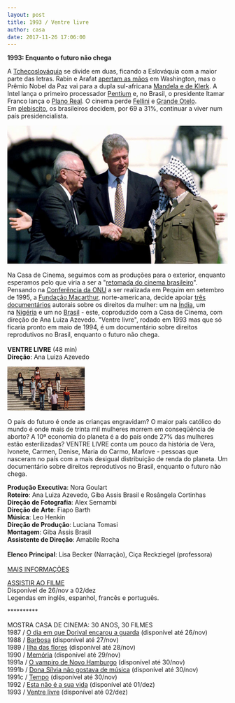 ```yaml
---
layout: post
title: 1993 / Ventre livre
author: casa
date: 2017-11-26 17:06:00
---
```

**1993: Enquanto o futuro não chega**

A [Tchecoslováquia](https://www.youtube.com/watch?v=j1UNrwsA6-k) se divide em duas, ficando a Eslováquia com a maior parte das letras. Rabin e Arafat [apertam as mãos](https://www.dw.com/pt-br/1993-rabin-e-arafat-assinam-acordos-de-oslo/a-630367) em Washington, mas o Prêmio Nobel da Paz vai para a dupla sul-africana [Mandela e de Klerk](https://www.nobelprize.org/nobel_prizes/peace/laureates/1993/). A Intel lança o primeiro processador [Pentium](https://www.youtube.com/watch?v=UZ01yHSlrzo) e, no Brasil, o presidente Itamar Franco lança o [Plano Real](https://pt.wikipedia.org/wiki/Plano_Real). O cinema perde [Fellini](http://cinemaclassico.com/listas/melhores-filmes-de-federico-fellini/) e [Grande Otelo](https://www.youtube.com/watch?v=fUvSc9QkzXw). Em [plebiscito](https://pt.wikipedia.org/wiki/Plebiscito_sobre_a_forma_de_governo_do_Brasil_(1993)), os brasileiros decidem, por 69 a 31%, continuar a viver num país presidencialista.

![](/uploads/handshake.jpg)

Na Casa de Cinema, seguimos com as produções para o exterior, enquanto esperamos pelo que viria a ser a "[retomada do cinema brasileiro](http://eptic.com.br/wp-content/uploads/2014/12/a_retomada_do_cinema_brasileiro.pdf)". Pensando na [Conferência da ONU](http://www.un.org/womenwatch/daw/beijing/) a ser realizada em Pequim em setembro de 1995, a [Fundação Macarthur](https://www.macfound.org/), norte-americana, decide apoiar [três documentários](http://www.wmm.com/filmcatalog/pages/c174.shtml) autorais sobre os direitos da mulher: um na [Índia](http://www.worldcat.org/title/rishte-relationships/oclc/222633978), um na [Nigéria](http://www.wmm.com/filmcatalog/pages/c41.shtml) e um no [Brasil](http://www.wmm.com/filmcatalog/pages/c96.shtml) - este, coproduzido com a Casa de Cinema, com direção de Ana Luiza Azevedo. "Ventre livre", rodado em 1993 mas que só ficaria pronto em maio de 1994, é um documentário sobre direitos reprodutivos no Brasil, enquanto o futuro não chega.\
 \
**VENTRE LIVRE** (48 min)\
**Direção**: Ana Luiza Azevedo

![](/uploads/vlivre-im.jpg)

O país do futuro é onde as crianças engravidam? O maior país católico do mundo é onde mais de trinta mil mulheres morrem em conseqüência de aborto? A 10ª economia do planeta é a do país onde 27% das mulheres estão esterilizadas? VENTRE LIVRE conta um pouco da história de Vera, Ivonete, Carmen, Denise, Maria do Carmo, Marlove - pessoas que nasceram no país com a mais desigual distribuição de renda do planeta. Um documentário sobre direitos reprodutivos no Brasil, enquanto o futuro não chega.

**Produção Executiva**: Nora Goulart\
**Roteiro**: Ana Luiza Azevedo, Giba Assis Brasil e Rosângela Cortinhas\
**Direção de Fotografia**: Alex Sernambi\
**Direção de Arte**: Fiapo Barth\
**Música**: Leo Henkin\
**Direção de Produção**: Luciana Tomasi\
**Montagem**: Giba Assis Brasil\
**Assistente de Direção**: Amabile Rocha\
 \
**Elenco Principal**: Lisa Becker (Narração), Ciça Reckziegel (professora)\
 \
[MAIS INFORMAÇÕES](https://www.casacinepoa.com.br/filmes/ventre-livre/)

[A﻿SSISTIR AO FILME](http://vimeo.com/239530546)\
Disponível de 26/nov a 02/dez\
Legendas em inglês, espanhol, francês e português.

\*\*\*\*\*\*\*\*\*\*

MOSTRA CASA DE CINEMA: 30 ANOS, 30 FILMES\
1987 / [O dia em que Dorival encarou a guarda](https://vimeo.com/240817481) (disponível até 26/nov)\
1988 / [Barbosa](https://vimeo.com/238074665) (disponível até 27/nov)\
1989 / [Ilha das flores](https://vimeo.com/238439307) (disponível até 28/nov)\
1990 / [Memória](https://vimeo.com/239457350) (disponível até 29/nov)\
1991a / [O vampiro de Novo Hamburgo](https://vimeo.com/239624871) (disponível até 30/nov)\
1991b / [Dona Sílvia não gostava de música](https://vimeo.com/239623690) (disponível até 30/nov)\
1991c / [Tempo](https://vimeo.com/239625928) (disponível até 30/nov)\
1992 / [Esta não é a sua vida](https://vimeo.com/238459313) (disponível até 01/dez)\
1993 / [Ventre livre](http://vimeo.com/239530546) (disponível até 02/dez)